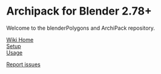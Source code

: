 # Archipack for Blender 2.78+

Welcome to the blenderPolygons and ArchiPack repository.

[Wiki Home](https://github.com/s-leger/blenderPolygons/wiki)   
[Setup](https://github.com/s-leger/blenderPolygons/wiki/Setup)   
[Usage](https://github.com/s-leger/blenderPolygons/wiki/Usage)   

[Report issues](https://github.com/s-leger/blenderPolygons/issues)  
